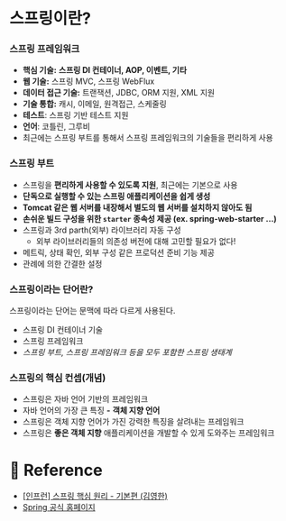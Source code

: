 
# 스프링이란?

### 스프링 프레임워크

-   **핵심 기술:** **스프링 DI 컨테이너, AOP, 이벤트, 기타**
-   **웹 기술:** 스프링 MVC, 스프링 WebFlux
-   **데이터 접근 기술:** 트랜잭션, JDBC, ORM 지원, XML 지원
-   **기술 통합:** 캐시, 이메일, 원격접근, 스케줄링
-   **테스트**: 스프링 기반 테스트 지원
-   **언어**: 코틀린, 그루비
-   최근에는 스프링 부트를 통해서 스프링 프레임워크의 기술들을 편리하게 사용

### 스프링 부트

-   스프링을 **편리하게 사용할 수 있도록 지원**, 최근에는 기본으로 사용
-   **단독으로 실행할 수 있는 스프링 애플리케이션을 쉽게 생성**
-   **Tomcat 같은 웹 서버를 내장해서 별도의 웹 서버를 설치하지 않아도 됨**
-   **손쉬운 빌드 구성을 위한 `starter` 종속성 제공 (ex. spring-web-starter ...)**
-   스프링과 3rd parth(외부) 라이브러리 자동 구성
    -   외부 라이브러리들의 의존성 버전에 대해 고민할 필요가 없다!
-   메트릭, 상태 확인, 외부 구성 같은 프로덕션 준비 기능 제공
-   관례에 의한 간결한 설정

### 스프링이라는 단어란?

스프링이라는 단어는 문맥에 따라 다르게 사용된다.

-   스프링 DI 컨테이너 기술
-   스프링 프레임워크
-   _스프링 부트, 스프링 프레임워크 등을 모두 포함한 스프링 생태계_

### 스프링의 핵심 컨셉(개념)

-   스프링은 자바 언어 기반의 프레임워크
-   자바 언어의 가장 큰 특징 **-** **객체 지향 언어**
-   스프링은 객체 지향 언어가 가진 강력한 특징을 살려내는 프레임워크
-   스프링은 **좋은 객체 지향** 애플리케이션을 개발할 수 있게 도와주는 프레임워크

# 📄 Reference

-   [[인프런] 스프링 핵심 원리 - 기본편 (김영한)](https://www.inflearn.com/course/%EC%8A%A4%ED%94%84%EB%A7%81-%ED%95%B5%EC%8B%AC-%EC%9B%90%EB%A6%AC-%EA%B8%B0%EB%B3%B8%ED%8E%B8/dashboard)
-   [Spring 공식 홈페이지](http://spring.io/projects)